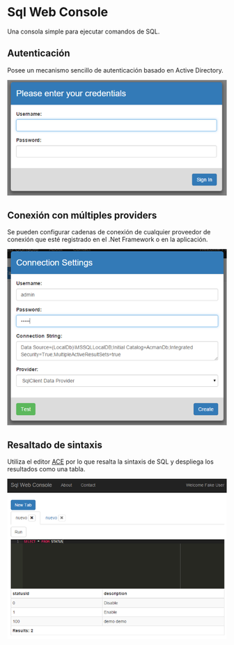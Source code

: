 # Sql Web Console

Una consola simple para ejecutar comandos de SQL.

## Autenticación

Posee un mecanismo sencillo de autenticación basado en Active Directory.

![](docs/images/001-AD-Authentication.png)

## Conexión con múltiples providers

Se pueden configurar cadenas de conexión de cualquier proveedor de conexión que esté registrado en el .Net Framework o en la aplicación.

![](docs/images/002-ConnectionStrings-Configurables.png)

## Resaltado de sintaxis

Utiliza el editor [ACE](https://ace.c9.io/) por lo que resalta la sintaxis de SQL y despliega los resultados como una tabla.

![](docs/images/003-Syntax-Highlighting.png)

